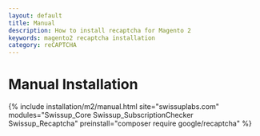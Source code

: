 ```yaml
---
layout: default
title: Manual
description: How to install recaptcha for Magento 2
keywords: magento2 recaptcha installation
category: reCAPTCHA
---
```


# Manual Installation

{% include installation/m2/manual.html site="swissuplabs.com" modules="Swissup_Core Swissup_SubscriptionChecker Swissup_Recaptcha" preinstall="composer require google/recaptcha" %}

